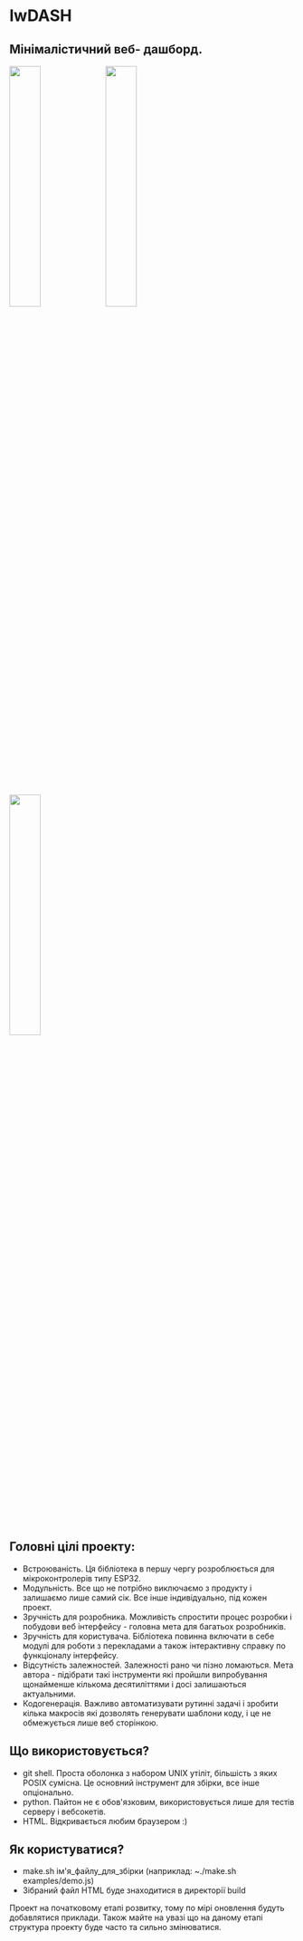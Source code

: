 # lwDASH

## Мінімалістичний веб- дашборд.
<p float="left">
  <img src="https://github.com/user-attachments/assets/bd1c0eb5-c154-4832-aefb-ddda07689c3c" width="33%" />
  <img src="https://github.com/user-attachments/assets/8c0befcd-c550-4726-9a04-c61b1447b313" width="33%" /> 
  <img src="https://github.com/user-attachments/assets/68e5e13e-2f92-4319-a37e-7a26297b5a6c" width="33%" />
</p>

## Головні цілі проекту:
- Встроюваність. Ця бібліотека в першу чергу розроблюється для мікроконтролерів типу ESP32.
- Модульність. Все що не потрібно виключаємо з продукту і залишаємо лише самий сік. Все інше індивідуально, під кожен проект.
- Зручність для розробника. Можливість спростити процес розробки і побудови веб інтерфейсу - головна мета для багатьох розробників.
- Зручність для користувача. Бібліотека повинна включати в себе модулі для роботи з перекладами а також інтерактивну справку по функціоналу інтерфейсу.
- Відсутність залежностей. Залежності рано чи пізно ломаються. Мета автора - підібрати такі інструменти які пройшли випробування щонайменше кількома десятиліттями і досі залишаються актуальними.
- Кодогенерація. Важливо автоматизувати рутинні задачі і зробити кілька макросів які дозволять генерувати шаблони коду, і це не обмежується лише веб сторінкою.

## Що використовується?
- git shell. Проста оболонка з набором UNIX утіліт, більшість з яких POSIX сумісна. Це основний інструмент для збірки, все інше опціонально.
- python. Пайтон не є обов'язковим, використовується лише для тестів серверу і вебсокетів.
- HTML. Відкривається любим браузером :)

## Як користуватися?
- make.sh ім'я_файлу_для_збірки (наприклад: ~./make.sh examples/demo.js)
- Зібраний файл HTML буде знаходитися в директорії build

Проект на початковому етапі розвитку, тому по мірі оновлення будуть добавлятися приклади.
Також майте на увазі що на даному етапі структура проекту буде часто та сильно змінюватися.
